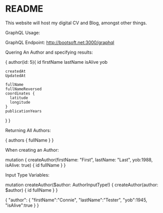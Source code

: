 # README

This website will host my digital CV and Blog, amongst other things.


GraphQL Usage:

GraphQL Endpoint:
http://bootsoft.net:3000/graphql

Quering An Author and specifying results:

{
  author(id: 5){
    id
    firstName
    lastName
    isAlive
    yob

    createdAt
    UpdatedAt

    fullName
    fullNameReversed
    coordinates {
      latitude
      longitude
    }
    publicationYears
  }
}

Returning All Authors:

{
  authors {
    fullName
  }
}

When creating an Author:

mutation {
  createAuthor(firstName: "First", lastName: "Last", yob:1988, isAlive: true) {
    id
    fullName
  }
}

Input Type Variables:

mutation createAuthor($author: AuthorInputType!) {
  createAuthor(author: $author) {
    id
    fullName
  }
}

{
  "author": {
  	"firstName":"Connie",
  	"lastName":"Tester",
  	"yob":1945,
  	"isAlive":true
	}
}

